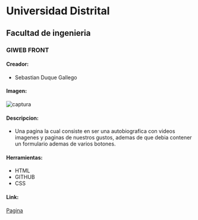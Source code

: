 
# Universidad Distrital
## Facultad de ingenieria
### GIWEB FRONT 

#### Creador:
   * Sebastian Duque Gallego
#### Imagen:
![captura](https://user-images.githubusercontent.com/42306260/46318834-6d5aba80-c59d-11e8-864c-b210f1979ccb.PNG)

#### Descripcion:
  * Una pagina la cual consiste en ser una autobiografica con videos imagenes y paginas de nuestros gustos, ademas de que debia contener un formulario ademas de varios botones.
  
 #### Herramientas:
  * HTML
  * GITHUB
  * CSS
 
#### Link:
[Pagina](https://sebasdu98.github.io/Laboratorio-2/ "Web") 
